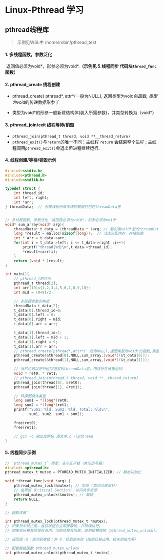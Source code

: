 # **Linux-Pthread 学习**

## **pthread线程库**

>  示例见WSL中 /home/robin/pthread_test



#### 1. 多线程函数，参数泛化

​	返回值必须为void\*，形参必须为void\*.**（示例见 5.线程同步 代码块`thread_func`函数）**



#### 2. pthread_create 线程创建

- pthread_create( pthread*, attr*(一般为NULL), 返回类型为void*的函数, 类型为void*的传递数据形参 )`

- 类型为void\*的形参一般新建结构体(装入所需参数)，并类型转换为（void\*）



#### 3. pthread_join/exit 线程等待/销毁

- `pthread_join(pthread_t thread, void **__thread_return)`
- `pthread_exit()`与`return`的唯一不同：主线程 `return` 会结束整个进程 ; 主线程调用`pthread_exit()`会退出但进程继续运行.



#### 4. 线程创建/等待/销毁示例

```c
#include<stdio.h>
#include<pthread.h>
#include<stdlib.h>

typedef struct {
    int thread_id;
    int left, right;
    int *arr;
} threadData;  // 创建线程所需传递的数据打包在threadData里


// 多线程函数，参数泛化：返回值必须为void*，形参必须为void*.
void* sum_array(void* arg){
    threadData* t_data = (threadData * )arg; // 解引用void*型的threadData(线程所传递的数据)
    long *result = malloc(sizeof(long));  // 动态分配内存，存放结果
    int * arr = t_data->arr;
    for(int i = t_data->left; i <= t_data->right ;i++){
        printf("thread[%d]\n",t_data->thread_id);
        *result+=arr[i];
    }
    return (void * )result;
}

int main(){
    // pthread_t的声明
    pthread_t thread[2];
    int arr[10]={1,2,3,4,5,6,7,8,9,10};
    int mid = (0+9)/2;

    // 多线程参数的构造
    threadData t_data[2];
    t_data[0].thread_id=0;
    t_data[0].left = 0;
    t_data[0].right = mid;
    t_data[0].arr = arr;

    t_data[1].thread_id=1;
    t_data[1].left = mid + 1;
    t_data[1].right = 9;
    t_data[1].arr = arr;
    // pthread_create(pthread*,attr*(一般为NULL),返回类型为void*的函数,类型为void*的函数形参)
    pthread_create(&thread[0],NULL,sum_array,(void*)(&t_data[0])); 
    pthread_create(&thread[1],NULL,sum_array,(void*)(&t_data[1]));

    // 当然也可以把待返回值写到threadData里，用指针在堆里返回.
    void * ret0, * ret1; 
    // pthread_join(pthread_t thread, void **__thread_return)
    pthread_join(thread[0], &ret0);
    pthread_join(thread[1], &ret1);

    // 转换回具体类型
    long sum1 = *(long*)ret0;
    long sum2 = *(long*)ret1;
    printf("Sum1: %ld, Sum2: %ld, Total: %ld\n", 
           sum1, sum2, sum1 + sum2);

    free(ret0);
    free(ret1);

    // gcc -o 输出文件名 源文件.c -lpthread
}
```



#### 5. 线程同步示例

```c
// `pthread_mutex_t` 类型，表示互斥锁（类似信号量）
#include <pthread.h>
pthread_mutex_t mutex = PTHREAD_MUTEX_INITIALIZER; // 静态初始化

void *thread_func(void *arg) {
    pthread_mutex_lock(&mutex); // 加锁 (取地址转指针)
    // 临界区（Critical Section）：访问共享资源
    pthread_mutex_unlock(&mutex); // 解锁
    return NULL;
}

// 函数详解：

int pthread_mutex_lock(pthread_mutex_t *mutex);
// 如果锁未被占用，当前线程会立即获取锁，并继续执行。
// 如果锁已被其他线程占用，当前线程会阻塞，直到锁被释放（pthread_mutex_unlock）。

// 返回值：0：成功获取锁；非 0：获取锁失败（如锁已被占用、锁未初始化等）

// 配套解锁函数 pthread_mutex_unlock
int pthread_mutex_unlock(pthread_mutex_t *mutex);
```

